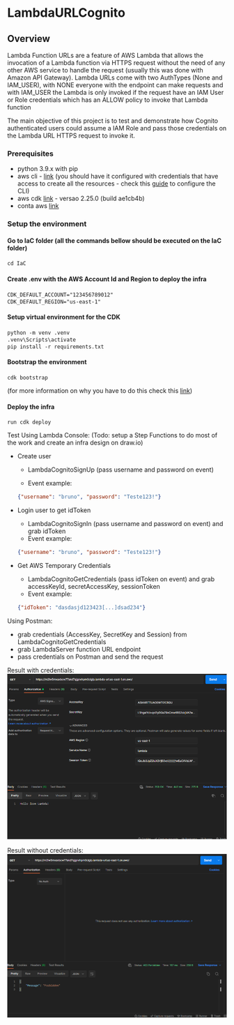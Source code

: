 # LambdaURLCognito

## Overview
Lambda Function URLs are a feature of AWS Lambda that allows the invocation of a Lambda function
via HTTPS request without the need of any other AWS service to handle the request (usually this was done with Amazon API Gateway).
Lambda URLs come with two AuthTypes (None and IAM_USER), with NONE everyone with the endpoint can make requests and 
with IAM_USER the Lambda is only invoked if the request have an IAM User or Role credentials which has an ALLOW policy to invoke
that Lambda function


The main objective of this project is to test and demonstrate how Cognito authenticated 
users could assume a IAM Role and pass those credentials on the Lambda URL HTTPS request to invoke it.


### Prerequisites
- python 3.9.x with pip
- aws cli - [link](https://aws.amazon.com/cli/) (you should have it configured with credentials that have access to create all the resources - check this [guide](https://docs.aws.amazon.com/cli/latest/userguide/cli-chap-configure.html) to configure the CLI)
- aws cdk [link](https://docs.aws.amazon.com/cdk/v2/guide/home.html) - versao 2.25.0 (build ae1cb4b)
- conta aws [link](https://aws.amazon.com/)



### Setup the environment
#### Go to IaC folder (all the commands bellow should be executed on the IaC folder)
```shell
cd IaC
```

#### Create .env with the AWS Account Id and Region to deploy the infra
```dotenv
CDK_DEFAULT_ACCOUNT="123456789012"
CDK_DEFAULT_REGION="us-east-1"
```

#### Setup virtual environment for the CDK
```shell
python -m venv .venv
.venv\Scripts\activate
pip install -r requirements.txt
```

#### Bootstrap the environment 
```shell
cdk bootstrap
```
(for more information on why you have to do this check this [link](https://docs.aws.amazon.com/cdk/v2/guide/bootstrapping.html))


#### Deploy the infra
```shell
run cdk deploy
```


Test Using Lambda Console: (Todo: setup a Step Functions to do most of the work and create an infra design on draw.io)
- Create user 
  - LambdaCognitoSignUp (pass username and password on event)

  - Event example: 
  ```json 
  {"username": "bruno", "password": "Teste123!"} 
  ```

- Login user to get idToken
  - LambdaCognitoSignIn (pass username and password on event) and grab idToken
  - Event example:
  ```json 
  {"username": "bruno", "password": "Teste123!"} 
  ```
- Get AWS Temporary Credentials
  - LambdaCognitoGetCredentials (pass idToken on event) and grab accessKeyId, secretAccessKey, sessionToken
  - Event example:
  ```json 
  {"idToken": "dasdasjd123423[...]dsad234"} 
  ```

Using Postman:
- grab credentials (AccessKey, SecretKey and Session) from LambdaCognitoGetCredentials
- grab LambdaServer function URL endpoint
- pass credentials on Postman and send the request

Result with credentials:
![img.png](docs_assets/postman_success.png)

Result without credentials:
![img_1.png](docs_assets/postman_fail.png)